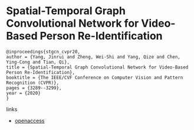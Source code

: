 # Spatial-Temporal Graph Convolutional Network for Video-Based Person Re-Identification

```
@inproceedings{stgcn_cvpr20,
author = {Yang, Jinrui and Zheng, Wei-Shi and Yang, Qize and Chen, Ying-Cong and Tian, Qi},
title = {Spatial-Temporal Graph Convolutional Network for Video-Based Person Re-Identification},
booktitle = {The IEEE/CVF Conference on Computer Vision and Pattern Recognition (CVPR)},
pages = {3289--3299},
year = {2020}
}
```

links
- [openaccess](http://openaccess.thecvf.com/content_CVPR_2020/html/Yang_Spatial-Temporal_Graph_Convolutional_Network_for_Video-Based_Person_Re-Identification_CVPR_2020_paper.html)

